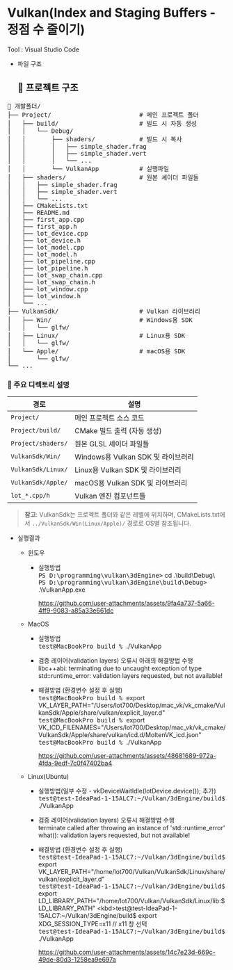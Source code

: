 # Vulkan(Index and Staging Buffers - 정점 수 줄이기)

Tool : Visual Studio Code
- 파일 구조
  ## 📂 프로젝트 구조

<pre>
📁 개발폴더/
├── Project/                        # 메인 프로젝트 폴더
│   ├── build/                      # 빌드 시 자동 생성
│   │   └── Debug/
│   │       ├── shaders/            # 빌드 시 복사
│   │       │   ├── simple_shader.frag
│   │       │   ├── simple_shader.vert
│   │       │   └── ...
│   │       └── VulkanApp           # 실행파일
│   ├── shaders/                    # 원본 셰이더 파일들
│   │   ├── simple_shader.frag
│   │   ├── simple_shader.vert
│   │   └── ...
│   ├── CMakeLists.txt
│   ├── README.md
│   ├── first_app.cpp
│   ├── first_app.h
│   ├── lot_device.cpp
│   ├── lot_device.h
│   ├── lot_model.cpp
│   ├── lot_model.h
│   ├── lot_pipeline.cpp
│   ├── lot_pipeline.h
│   ├── lot_swap_chain.cpp
│   ├── lot_swap_chain.h
│   ├── lot_window.cpp
│   ├── lot_window.h
│   └── ...
├── VulkanSdk/                      # Vulkan 라이브러리
│   ├── Win/                        # Windows용 SDK
│   │   └── glfw/
│   ├── Linux/                      # Linux용 SDK
│   │   └── glfw/
│   └── Apple/                      # macOS용 SDK
│       └── glfw/
└── ...
</pre>

### 📝 주요 디렉토리 설명

| 경로 | 설명 |
|------|------|
| `Project/` | 메인 프로젝트 소스 코드 |
| `Project/build/` | CMake 빌드 출력 (자동 생성) |
| `Project/shaders/` | 원본 GLSL 셰이더 파일들 |
| `VulkanSdk/Win/` | Windows용 Vulkan SDK 및 라이브러리 |
| `VulkanSdk/Linux/` | Linux용 Vulkan SDK 및 라이브러리 |
| `VulkanSdk/Apple/` | macOS용 Vulkan SDK 및 라이브러리 |
| `lot_*.cpp/h` | Vulkan 엔진 컴포넌트들 |

> **참고**: VulkanSdk는 프로젝트 폴더와 같은 레벨에 위치하며, CMakeLists.txt에서 `../VulkanSdk/Win(Linux/Apple)/` 경로로 OS별 참조됩니다.

- 실행결과
  
  - 윈도우  
      - 실행방법    
        <kbd>PS D:\programming\vulkan\3dEngine></kbd> cd .\build\Debug\  
        <kbd>PS D:\programming\vulkan\3dEngine\build\Debug></kbd> .\VulkanApp.exe
          
        https://github.com/user-attachments/assets/9fa4a737-5a66-4ff9-9083-a85a33e661dc                  
    
  - MacOS
      - 실행방법  
        <kbd>test@MacBookPro build % </kbd> ./VulkanApp  
      - 검증 레이어(validation layers) 오류시 아래의 해결방법 수행  
        libc++abi: terminating due to uncaught exception of type std::runtime_error: validation layers requested, but not available!  
      - 해결방법 (환경변수 설정 후 실행)  
        <kbd>test@MacBookPro build % </kbd> export VK_LAYER_PATH="/Users/lot700/Desktop/mac_vk/vk_cmake/VulkanSdk/Apple/share/vulkan/explicit_layer.d"          
        <kbd>test@MacBookPro build % </kbd> export VK_ICD_FILENAMES="/Users/lot700/Desktop/mac_vk/vk_cmake/VulkanSdk/Apple/share/vulkan/icd.d/MoltenVK_icd.json"  
        <kbd>test@MacBookPro build % </kbd> ./VulkanApp 

        https://github.com/user-attachments/assets/48681689-972a-4fda-9edf-7c0f47402ba4    
        
  - Linux(Ubuntu)
      - 실행방법(일부 수정 - vkDeviceWaitIdle(lotDevice.device()); 추가)  
        <kbd>test@test-IdeaPad-1-15ALC7:~/Vulkan/3dEngine/build$ </kbd> ./VulkanApp   
      - 검증 레이어(validation layers) 오류시 해결방법 수행  
        terminate called after throwing an instance of 'std::runtime_error' what():  validation layers requested, but not available!  
      - 해결방법 (환경변수 설정 후 실행)   
        <kbd>test@test-IdeaPad-1-15ALC7:~/Vulkan/3dEngine/build$ </kbd> export VK_LAYER_PATH="/home/lot700/Vulkan/VulkanSdk/Linux/share/vulkan/explicit_layer.d"          
        <kbd>test@test-IdeaPad-1-15ALC7:~/Vulkan/3dEngine/build$ </kbd> export LD_LIBRARY_PATH="/home/lot700/Vulkan/VulkanSdk/Linux/lib:$LD_LIBRARY_PATH"  
        <kbd>test@test-IdeaPad-1-15ALC7:~/Vulkan/3dEngine/build$ </kbd> export XDG_SESSION_TYPE=x11  // x11 창 선택  
        <kbd>test@test-IdeaPad-1-15ALC7:~/Vulkan/3dEngine/build$ </kbd> ./VulkanApp  

        https://github.com/user-attachments/assets/14c7e23d-669c-49de-80d3-1258ea9e697a
        

        
